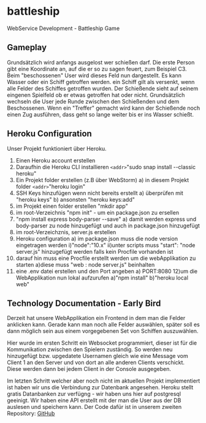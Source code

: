 # battleship
WebService Development - Battleship Game

## Gameplay
Grundsätzlich wird anfangs ausgelost wer schießen darf. Die erste Person gibt eine Koordinate an, auf die er so zu sagen feuert, zum Beispiel C3. Beim "beschossenen" User wird dieses Feld nun dargestellt. Es kann Wasser oder ein Schiff getroffen werden. ein Schiff gilt als versenkt, wenn alle Felder des Schiffes getroffen wurden. Der Schießende sieht auf seinem eingenen Spielfeld ob er etwas getroffen hat oder nicht. Grundsätzlich wechseln die User jede Runde zwischen den Schießenden und dem Beschossenen. 
Wenn ein "Treffer" gemacht wird kann der Schießende noch einen Zug ausführen, dass geht so lange weiter bis er ins Wasser schießt.


## Heroku Configuration
Unser Projekt funktioniert über Heroku.
1) Einen Heroku account erstellen 
2) Daraufhin die Heroku CLI installieren
`<addr>`"sudo snap install --classic heroku"
3) Ein Projekt folder erstellen (z.B über WebStorm)
  a) in diesem Projekt folder `<addr>`"heroku login"
4) SSH Keys hinzufügen wenn nicht bereits erstellt
  a) überprüfen mit "heroku keys" 
  b) ansonsten "heroku keys:add"
5) im Projekt einen folder erstellen "mkdir app"
6) im root-Verzeichnis "npm init" - um ein package.json zu ersellen
7) "npm install express body-parser --save"
  a) damit werden express und body-parser zu node hinzugefügt und auch in package.json hinzugefügt
8) im root-Verzeichznis, server.js erstellen 
9) Heroku configuration
  a) im package.json muss die node version eingetragen werden
    i)"node":"10.x"
    ii)unter scripts muss "start": "node server.js" hinzugefügt werden falls kein Procfile vorhanden ist
10) darauf hin muss eine Procfile erstellt werden um die webApplikation zu starten
    a)diese muss "web : node server.js" beinhalten 
11) eine .env datei erstellen und den Port angeben
  a) PORT:8080
12)um die WebApplikation nun lokal aufzurufen
  a)"npm install"
  b)"heroku local web"


## Technology Documentation - Early Bird 
Derzeit hat unsere WebApplikation ein Frontend in dem man die Felder anklicken kann. Gerade kann man noch alle Felder auswählen, später soll es dann möglich sein aus einem vorgegebenen Set von Schiffen auszuwählen. 

Hier wurde im ersten Schritt ein Websocket programmiert, dieser ist für die Kommunikation zwischen den Spielern zuständig. So werden neu hinzugefügt bzw. upgedatete Usernamen gleich wie eine Message vom Client 1 an den Server und von dort an alle anderen Clients verschickt. Diese werden dann bei jedem Client in der Console ausgegeben.

Im letzten Schritt welcher aber noch nicht im aktuellen Projekt implementiert ist haben wir uns die Verbindung zur Datenbank angesehen. Heroku stellt gratis Datanbanken zur verfügng - wir haben uns hier auf postgresql geeinigt. 
Wir haben eine API erstellt mit der man die User aus der DB auslesen und speichern kann. 
Der Code dafür ist in unserem zweiten Repository: 
[GitHub](https://github.com/juliaTrummer/fh-battleship)
